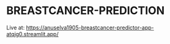 # BREASTCANCER-PREDICTION

Live at: https://anuselva1905-breastcancer-predictor-app-atqjg0.streamlit.app/